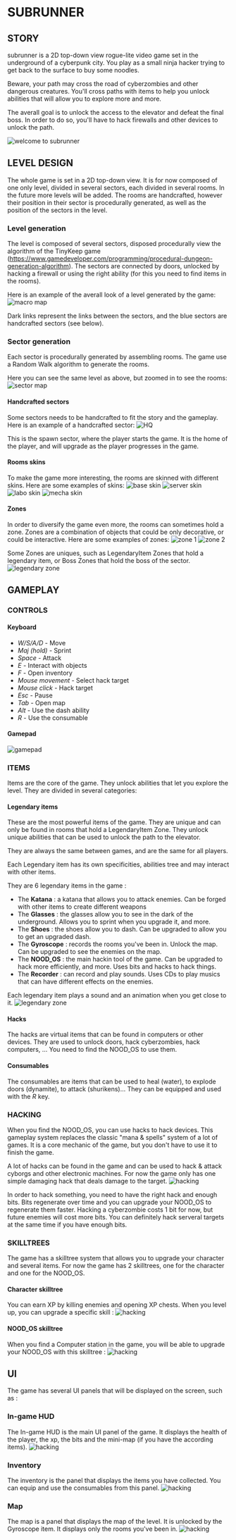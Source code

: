 


# SUBRUNNER

## STORY

subrunner is a 2D top-down view rogue-lite video game set in the underground of a cyberpunk city.
You play as a small ninja hacker trying to get back to the surface to buy some noodles.

Beware, your path may cross the road of cyberzombies and other dangerous creatures.
You'll cross paths with items to help you unlock abilities that will allow you to explore more and more.

The averall goal is to unlock the access to the elevator and defeat the final boss.
In order to do so, you'll have to hack firewalls and other devices to unlock the path.

![welcome to subrunner](https://github.com/louisaiva/subrunner/blob/master/Assets/Resources/exports/welcome.png?raw=true)


## LEVEL DESIGN

The whole game is set in a 2D top-down view. It is for now composed of one only level, divided in several sectors, each divided in several rooms. In the future more levels will be added.
The rooms are handcrafted, however their position in their sector is procedurally generated, as well as the position of the sectors in the level.

### Level generation

The level is composed of several sectors, disposed procedurally view the algorithm of the TinyKeep game (https://www.gamedeveloper.com/programming/procedural-dungeon-generation-algorithm). The sectors are connected by doors, unlocked by hacking a firewall or using the right ability (for this you need to find items in the rooms).

Here is an example of the averall look of a level generated by the game:
![macro map](https://github.com/louisaiva/subrunner/blob/master/Assets/Resources/exports/procedural_sectors_macro.png?raw=true)

Dark links represent the links between the sectors, and the blue sectors are handcrafted sectors (see below).


### Sector generation

Each sector is procedurally generated by assembling rooms. The game use a Random Walk algorithm to generate the rooms.

Here you can see the same level as above, but zoomed in to see the rooms:
![sector map](https://github.com/louisaiva/subrunner/blob/master/Assets/Resources/exports/procedural_sectors.png?raw=true)


#### Handcrafted sectors

Some sectors needs to be handcrafted to fit the story and the gameplay. Here is an example of a handcrafted sector:
![HQ](https://github.com/louisaiva/subrunner/blob/master/Assets/Resources/exports/handmade_sector.png?raw=true)

This is the spawn sector, where the player starts the game. It is the home of the player, and will upgrade as the player progresses in the game.

#### Rooms skins

To make the game more interesting, the rooms are skinned with different skins. Here are some examples of skins:
![base skin](https://github.com/louisaiva/subrunner/blob/master/Assets/Resources/exports/skin_1.png?raw=true)
![server skin](https://github.com/louisaiva/subrunner/blob/master/Assets/Resources/exports/skin_2.png?raw=true)
![labo skin](https://github.com/louisaiva/subrunner/blob/master/Assets/Resources/exports/skin_3.png?raw=true)
![mecha skin](https://github.com/louisaiva/subrunner/blob/master/Assets/Resources/exports/skin_4.png?raw=true)


#### Zones

In order to diversify the game even more, the rooms can sometimes hold a zone. Zones are a combination of objects that could be only decorative, or could be interactive. Here are some examples of zones:
![zone 1](https://github.com/louisaiva/subrunner/blob/master/Assets/Resources/exports/zone.png?raw=true)
![zone 2](https://github.com/louisaiva/subrunner/blob/master/Assets/Resources/exports/zone_2.png?raw=true)

Some Zones are uniques, such as LegendaryItem Zones that hold a legendary item, or Boss Zones that hold the boss of the sector.
![legendary zone](https://github.com/louisaiva/subrunner/blob/master/Assets/Resources/exports/legendary_item2.png?raw=true)


## GAMEPLAY

### CONTROLS

#### Keyboard

- *W/S/A/D* - Move
- *Maj (hold)* - Sprint
- *Space* - Attack
- *E* - Interact with objects
- *F* - Open inventory
- *Mouse movement* - Select hack target
- *Mouse click* - Hack target
- *Esc* - Pause
- *Tab* - Open map
- *Alt* - Use the dash ability
- *R* - Use the consumable

#### Gamepad

![gamepad](https://github.com/louisaiva/subrunner/blob/master/Assets/Resources/exports/manette2.png?raw=true)


### ITEMS

Items are the core of the game. They unlock abilities that let you explore the level. They are divided in several categories:

#### Legendary items

These are the most powerful items of the game. They are unique and can only be found in rooms that hold a LegendaryItem Zone. They unlock unique abilities that can be used to unlock the path to the elevator.

They are always the same between games, and are the same for all players.

Each Legendary item has its own specificities, abilities tree and may interact with other items.

They are 6 legendary items in the game :

- The **Katana** : a katana that allows you to attack enemies. Can be forged with other items to create different weapons
- The **Glasses** : the glasses allow you to see in the dark of the underground. Allows you to sprint when you upgrade it, and more.
- The **Shoes** : the shoes allow you to dash. Can be upgraded to allow you to get an upgraded dash.
- The **Gyroscope** : records the rooms you've been in. Unlock the map. Can be upgraded to see the enemies on the map.
- The **NOOD_OS** : the main hackin tool of the game. Can be upgraded to hack more efficiently, and more. Uses bits and hacks to hack things.
- The **Recorder** : can record and play sounds. Uses CDs to play musics that can have different effects on the enemies.

Each legendary item plays a sound and an animation when you get close to it.
![legendary zone](https://github.com/louisaiva/subrunner/blob/master/Assets/Resources/exports/legendary_item.png?raw=true)


#### Hacks

The hacks are virtual items that can be found in computers or other devices. They are used to unlock doors, hack cyberzombies, hack computers, ...
You need to find the NOOD_OS to use them.

#### Consumables

The consumables are items that can be used to heal (water), to explode doors (dynamite), to attack (shurikens)...
They can be equipped and used with the *R* key.


### HACKING

When you find the NOOD_OS, you can use hacks to hack devices. This gameplay system replaces the classic "mana & spells" system of a lot of games. It is a core mechanic of the game, but you don't have to use it to finish the game.

A lot of hacks can be found in the game and can be used to hack & attack cyborgs and other electronic machines.
For now the game only has one simple damaging hack that deals damage to the target.
![hacking](https://github.com/louisaiva/subrunner/blob/master/Assets/Resources/exports/hackin.png?raw=true)

In order to hack something, you need to have the right hack and enough bits. Bits regenerate over time and you can upgrade your NOOD_OS to regenerate them faster. Hacking a cyberzombie costs 1 bit for now, but future enemies will cost more bits.
You can definitely hack serveral targets at the same time if you have enough bits.

### SKILLTREES

The game has a skilltree system that allows you to upgrade your character and several items. For now the game has 2 skilltrees, one for the character and one for the NOOD_OS.

#### Character skilltree

You can earn XP by killing enemies and opening XP chests. When you level up, you can upgrade a specific skill :
![hacking](https://github.com/louisaiva/subrunner/blob/master/Assets/Resources/exports/skilltree_xp.png?raw=true)

#### NOOD_OS skilltree

When you find a Computer station in the game, you will be able to upgrade your NOOD_OS with this skilltree :
![hacking](https://github.com/louisaiva/subrunner/blob/master/Assets/Resources/exports/skilltree_hacking.png?raw=true)

## UI

The game has several UI panels that will be displayed on the screen, such as :

### In-game HUD

The In-game HUD is the main UI panel of the game. It displays the health of the player, the xp, the bits and the mini-map (if you have the according items).
![hacking](https://github.com/louisaiva/subrunner/blob/master/Assets/Resources/exports/in_game_hud.png?raw=true)

### Inventory

The inventory is the panel that displays the items you have collected. You can equip and use the consumables from this panel.
![hacking](https://github.com/louisaiva/subrunner/blob/master/Assets/Resources/exports/inventory.png?raw=true)

### Map

The map is a panel that displays the map of the level. It is unlocked by the Gyroscope item. It displays only the rooms you've been in.
![hacking](https://github.com/louisaiva/subrunner/blob/master/Assets/Resources/exports/map.png?raw=true)